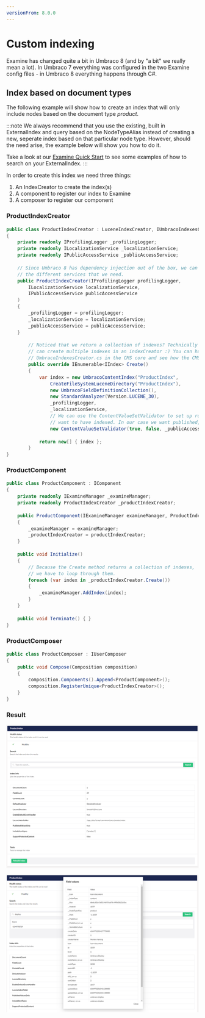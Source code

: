 ```yaml
---
versionFrom: 8.0.0
---
```


# Custom indexing

Examine has changed quite a bit in Umbraco 8 (and by "a bit" we really mean a lot). In Umbraco 7 everything was configured in the two Examine config files - in Umbraco 8 everything happens through C#.

## Index based on document types

The following example will show how to create an index that will only include nodes based on the document type _product_.

:::note
We always recommend that you use the existing, built in ExternalIndex and query based on the NodeTypeAlias instead of creating a new, seperate index based on that particular node type. However, should the need arise, the example below will show you how to do it. 

Take a look at our [Examine Quick Start](../quick-start/index.md) to see some examples of how to search on your ExternalIndex.
:::

In order to create this index we need three things:
1. An IndexCreator to create the index(s)
2. A component to register our index to Examine
3. A composer to register our component

### ProductIndexCreator

```c#
public class ProductIndexCreator : LuceneIndexCreator, IUmbracoIndexesCreator
{
    private readonly IProfilingLogger _profilingLogger;
    private readonly ILocalizationService _localizationService;
    private readonly IPublicAccessService _publicAccessService;

    // Since Umbraco 8 has dependency injection out of the box, we can easily inject
    // the different services that we need.
    public ProductIndexCreator(IProfilingLogger profilingLogger, 
        ILocalizationService localizationService, 
        IPublicAccessService publicAccessService
    )
    {
        _profilingLogger = profilingLogger;
        _localizationService = localizationService;
        _publicAccessService = publicAccessService;
    }

        // Noticed that we return a collection of indexes? Technically you 
        // can create multiple indexes in an indexCreator :) You can have a look at 
        // UmbracoIndexesCreator.cs in the CMS core and see how the CMS does that. 
        public override IEnumerable<IIndex> Create()
        {
            var index = new UmbracoContentIndex("ProductIndex",
                CreateFileSystemLuceneDirectory("ProductIndex"),
                new UmbracoFieldDefinitionCollection(),
                new StandardAnalyzer(Version.LUCENE_30),
                _profilingLogger,
                _localizationService,
                // We can use the ContentValueSetValidator to set up rules for the content we
                // want to have indexed. In our case we want published, non-protected nodes of the type "product".
                new ContentValueSetValidator(true, false, _publicAccessService, includeItemTypes: new string[] { "product" }));

            return new[] { index };
        }
}
```

### ProductComponent

```c#
public class ProductComponent : IComponent
{
    private readonly IExamineManager _examineManager;
    private readonly ProductIndexCreator _productIndexCreator;

    public ProductComponent(IExamineManager examineManager, ProductIndexCreator productIndexCreator)
    {
        _examineManager = examineManager;
        _productIndexCreator = productIndexCreator;
    }

    public void Initialize()
    {
        // Because the Create method returns a collection of indexes,
        // we have to loop through them.
        foreach (var index in _productIndexCreator.Create())
        {
            _examineManager.AddIndex(index);
        }
    }

    public void Terminate() { }
}
```

### ProductComposer

```c#
public class ProductComposer : IUserComposer
{
    public void Compose(Composition composition)
    {
        composition.Components().Append<ProductComponent>();
        composition.RegisterUnique<ProductIndexCreator>();
    }
}
```

### Result

![Custom product index](../images/examine-management-product-index.png)

![Product document](../images/examine-management-product-document.png)